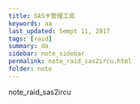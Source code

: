 ```yaml
---
title: SAS卡管理工具 
keywords: aa 
last_updated: Sempt 11, 2017
tags: [raid]
summary: da
sidebar: note_sidebar
permalink: note_raid_sas2ircu.html
folder: note 
---
```


note_raid_sas2ircu

